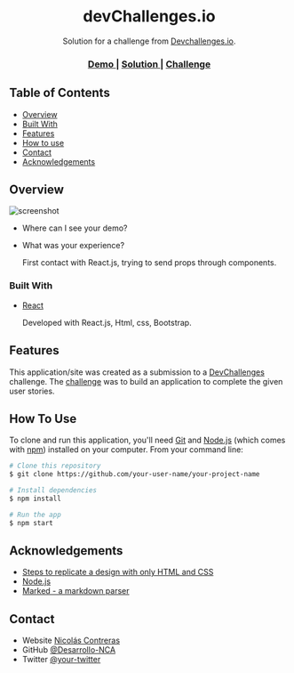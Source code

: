 <!-- Please update value in the {}  -->

<h1 align="center">devChallenges.io</h1>

<div align="center">
   Solution for a challenge from  <a href="http://devchallenges.io" target="_blank">Devchallenges.io</a>.
</div>

<div align="center">
  <h3>
    <a href="https://devchallenges-nicolascontreras.web.app/">
      Demo
    </a>
    <span> | </span>
    <a href="https://github.com/Desarrollo-NCA/devChallenges-Frontend">
      Solution
    </a>
    <span> | </span>
    <a href="https://devchallenges.io/paths/front-end-developer">
      Challenge
    </a>
  </h3>
</div>

<!-- TABLE OF CONTENTS -->

## Table of Contents

- [Overview](#overview)
- [Built With](#built-with)
- [Features](#features)
- [How to use](#how-to-use)
- [Contact](#contact)
- [Acknowledgements](#acknowledgements)

<!-- OVERVIEW -->

## Overview

![screenshot](https://repository-images.githubusercontent.com/363298791/68897a80-aaa8-11eb-8ef5-343c80fadff8)


- Where can I see your demo?
- What was your experience?

  First contact with React.js, trying to send props through components.
  
  

### Built With

<!-- This section should list any major frameworks that you built your project using. Here are a few examples.-->

- [React](https://reactjs.org/)
  
  Developed with React.js, Html, css, Bootstrap. 

## Features

<!-- List the features of your application or follow the template. Don't share the figma file here :) -->

This application/site was created as a submission to a [DevChallenges](https://devchallenges.io/challenges) challenge. The [challenge](https://devchallenges.io/challenges/ohgVTyJCbm5OZyTB2gNY) was to build an application to complete the given user stories.

## How To Use

<!-- This is an example, please update according to your application -->

To clone and run this application, you'll need [Git](https://git-scm.com) and [Node.js](https://nodejs.org/en/download/) (which comes with [npm](http://npmjs.com)) installed on your computer. From your command line:

```bash
# Clone this repository
$ git clone https://github.com/your-user-name/your-project-name

# Install dependencies
$ npm install

# Run the app
$ npm start
```

## Acknowledgements

<!-- This section should list any articles or add-ons/plugins that helps you to complete the project. This is optional but it will help you in the future. For exmpale -->

- [Steps to replicate a design with only HTML and CSS](https://devchallenges-blogs.web.app/how-to-replicate-design/)
- [Node.js](https://nodejs.org/)
- [Marked - a markdown parser](https://github.com/chjj/marked)

## Contact

- Website [Nicolás Contreras](https://desarrollo-nca.github.io/)
- GitHub [@Desarrollo-NCA](https://github.com/Desarrollo-NCA)
- Twitter [@your-twitter](https://{twitter.com/your-username})
